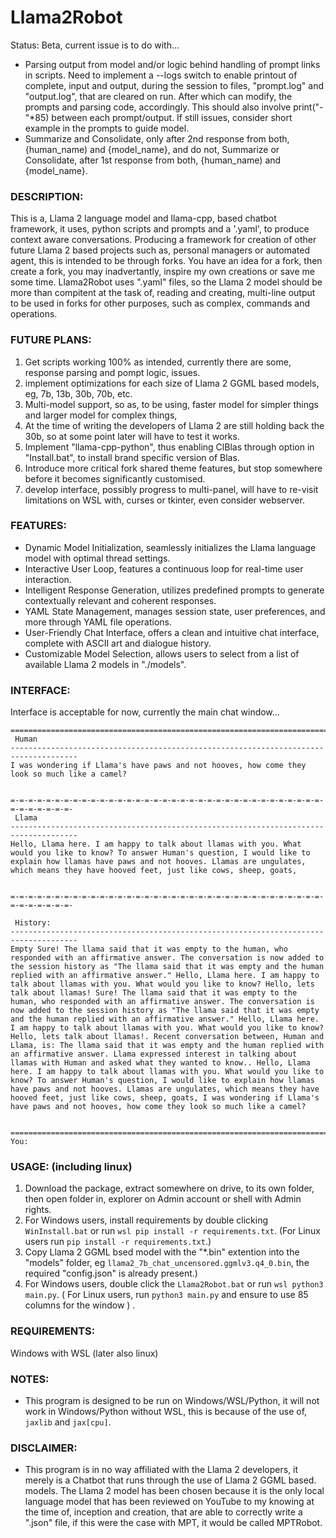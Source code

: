 # Llama2Robot
Status: Beta, current issue is to do with...
* Parsing output from model and/or logic behind handling of prompt links in scripts. Need to implement  a --logs switch to enable printout of complete, input and output, during the session to files, "prompt.log" and "output.log", that are cleared on run. After which can modify, the prompts and parsing code, accordingly. This should also involve print("-"*85) between each prompt/output. If still issues, consider short example in the prompts to guide model.
* Summarize and Consolidate, only after 2nd response from both, {human_name) and {model_name}, and do not, Summarize or Consolidate, after 1st response from both, {human_name) and {model_name}.


### DESCRIPTION:
This is a, Llama 2 language model and llama-cpp, based chatbot framework, it uses, python scripts and prompts and a '.yaml', to produce context aware conversations. Producing a framework for creation of other future Llama 2 based projects such as, personal managers or automated agent, this is intended to be through forks. You have an idea for a fork, then create a fork, you may inadvertantly, inspire my own creations or save me some time. Llama2Robot uses ".yaml" files, so the Llama 2 model should be more than compitent at the task of, reading and creating, multi-line output to be used in forks for other purposes, such as complex, commands and operations.

### FUTURE PLANS:
1) Get scripts working 100% as intended, currently there are some, response parsing and pompt logic, issues.
2) implement optimizations for each size of Llama 2 GGML based models, eg, 7b, 13b, 30b, 70b, etc.
3) Multi-model support, so as, to be using, faster model for simpler things and larger model for complex things,
4) At the time of writing the developers of Llama 2 are still holding back the 30b, so at some point later will have to test it works.
5) Implement "llama-cpp-python", thus enabling ClBlas through option in "Install.bat", to install brand specific version of Blas.
6) Introduce more critical fork shared theme features, but stop somewhere before it becomes significantly customised.
7) develop interface, possibly progress to multi-panel, will have to re-visit limitations on WSL with, curses or tkinter, even consider webserver. 

### FEATURES:
* Dynamic Model Initialization, seamlessly initializes the Llama language model with optimal thread settings.
* Interactive User Loop, features a continuous loop for real-time user interaction.
* Intelligent Response Generation, utilizes predefined prompts to generate contextually relevant and coherent responses.
* YAML State Management, manages session state, user preferences, and more through YAML file operations.
* User-Friendly Chat Interface, offers a clean and intuitive chat interface, complete with ASCII art and dialogue history.
* Customizable Model Selection, allows users to select from a list of available Llama 2 models in "./models".


### INTERFACE:
Interface is acceptable for now, currently the main chat window...
```
=====================================================================================
 Human
-------------------------------------------------------------------------------------
I was wondering if Llama's have paws and not hooves, how come they look so much like a camel?


=-=-=-=-=-=-=-=-=-=-=-=-=-=-=-=-=-=-=-=-=-=-=-=-=-=-=-=-=-=-=-=-=-=-=-=-=-=-=-=-=-=-
 Llama
-------------------------------------------------------------------------------------
Hello, Llama here. I am happy to talk about llamas with you. What would you like to know? To answer Human's question, I would like to explain how llamas have paws and not hooves. Llamas are ungulates, which means they have hooved feet, just like cows, sheep, goats,


=-=-=-=-=-=-=-=-=-=-=-=-=-=-=-=-=-=-=-=-=-=-=-=-=-=-=-=-=-=-=-=-=-=-=-=-=-=-=-=-=-=-

 History:
-------------------------------------------------------------------------------------
Empty Sure! The llama said that it was empty to the human, who responded with an affirmative answer. The conversation is now added to the session history as "The llama said that it was empty and the human replied with an affirmative answer." Hello, Llama here. I am happy to talk about llamas with you. What would you like to know? Hello, lets talk about llamas! Sure! The llama said that it was empty to the human, who responded with an affirmative answer. The conversation is now added to the session history as "The llama said that it was empty and the human replied with an affirmative answer." Hello, Llama here. I am happy to talk about llamas with you. What would you like to know? Hello, lets talk about llamas!. Recent conversation between, Human and Llama, is: The llama said that it was empty and the human replied with an affirmative answer. Llama expressed interest in talking about llamas with Human and asked what they wanted to know.. Hello, Llama here. I am happy to talk about llamas with you. What would you like to know? To answer Human's question, I would like to explain how llamas have paws and not hooves. Llamas are ungulates, which means they have hooved feet, just like cows, sheep, goats, I was wondering if Llama's have paws and not hooves, how come they look so much like a camel?


=====================================================================================
You:
```

### USAGE: (including linux)
1) Download the package, extract somewhere on drive, to its own folder, then open folder in, explorer on Admin account or shell with Admin rights.
2) For Windows users, install requirements by double clicking `WinInstall.bat` or run `wsl pip install -r requirements.txt`. (For Linux users run `pip install -r requirements.txt`.)
3) Copy Llama 2 GGML bsed model with the "*.bin" extention into the "models" folder, eg `llama2_7b_chat_uncensored.ggmlv3.q4_0.bin`, the required "config.json" is already present.)
4) For Windows users, double click the `Llama2Robot.bat` or run `wsl python3 main.py`. ( For Linux users, run `python3 main.py` and ensure to use 85 columns for the window ) .

### REQUIREMENTS:
Windows with WSL (later also linux)

### NOTES:
* This program is designed to be run on Windows/WSL/Python, it will not work in Windows/Python without WSL, this is because of the use of, `jaxlib` and `jax[cpu]`. 

### DISCLAIMER:
* This program is in no way affiliated with the Llama 2 developers, it merely is a Chatbot that runs through the use of Llama 2 GGML based. models. The Llama 2 model has been chosen because it is the only local language model that has been reviewed on YouTube to my knowing at the time of, inception and creation, that are able to correctly write a ".json" file, if this were the case with MPT, it would be called MPTRobot. 
